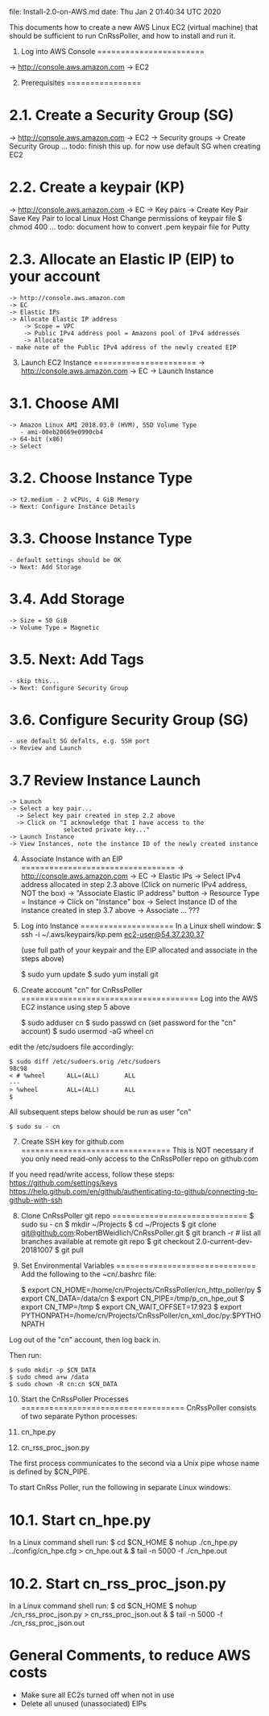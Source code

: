 file: Install-2.0-on-AWS.md
date: Thu Jan  2 01:40:34 UTC 2020

This documents how to create a new AWS Linux EC2 (virtual machine) that should
be sufficient to run CnRssPoller, and how to install and run it.

1. Log into AWS Console
=======================

  -> http://console.aws.amazon.com
  -> EC2

2. Prerequisites
================

  2.1. Create a Security Group (SG)
  =================================
  -> http://console.aws.amazon.com
  -> EC2
  -> Security groups
  -> Create Security Group
  ... todo: finish this up.  for now use default SG
      when creating EC2

  2.2. Create a keypair (KP)
  ==========================
  -> http://console.aws.amazon.com
  -> EC
  -> Key pairs
  -> Create Key Pair
  Save Key Pair to local Linux Host
  Change permissions of keypair file
    $ chmod 400 <full-path-of-keypare-file>
  ... todo: document how to convert .pem keypair file for Putty

  2.3. Allocate an Elastic IP (EIP) to your account
  =================================================
    -> http://console.aws.amazon.com
    -> EC
    -> Elastic IPs
    -> Allocate Elastic IP address
        -> Scope = VPC
        -> Public IPv4 address pool = Amazons pool of IPv4 addresses
        -> Allocate
    - make note of the Public IPv4 address of the newly created EIP

3. Launch EC2 Instance
======================
  -> http://console.aws.amazon.com
  -> EC
  -> Launch Instance

  3.1. Choose AMI
  ===============
    -> Amazon Linux AMI 2018.03.0 (HVM), SSD Volume Type
       - ami-00eb20669e0990cb4
    -> 64-bit (x86)
    -> Select

  3.2. Choose Instance Type
  =========================
    -> t2.medium - 2 vCPUs, 4 GiB Memory
    -> Next: Configure Instance Details

  3.3. Choose Instance Type
  =========================
    - default settings should be OK
    -> Next: Add Storage

  3.4. Add Storage
  ================
    -> Size = 50 GiB
    -> Volume Type = Magnetic

  3.5. Next: Add Tags
  ===================
    - skip this...
    -> Next: Configure Security Group

  3.6. Configure Security Group (SG)
  ==================================
    - use default SG defalts, e.g. SSH port
    -> Review and Launch

  3.7 Review Instance Launch
  ==========================
    -> Launch
    -> Select a key pair...
      -> Select key pair created in step 2.2 above
      -> Click on "I acknowledge that I have access to the
                   selected private key..."
    -> Launch Instance
    -> View Instances, note the instance ID of the newly created instance

4. Associate Instance with an EIP
=================================
  -> http://console.aws.amazon.com
  -> EC
  -> Elastic IPs
  -> Select IPv4 address allocated in step 2.3 above
     (Click on numeric IPv4 address, NOT the box)
  -> "Associate Elastic IP address" button
  -> Resource Type = Instance
  -> Click on "Instance" box
  -> Select Instance ID of the instance created in step 3.7 above
  -> Associate
  ... ???

5. Log into Instance
====================
  In a Linux shell window:
    $ ssh -i ~/.aws/keypairs/kp.pem ec2-user@54.37.230.37

      (use full path of your keypair and the EIP allocated and associate
       in the steps above)

    $ sudo yum update
    $ sudo yum install git

6. Create account "cn" for CnRssPoller
======================================
  Log into the AWS EC2 instance using step 5 above

    $ sudo adduser cn
    $ sudo passwd cn
      (set password for the "cn" account)
    $ sudo usermod -aG wheel cn

  edit the /etc/sudoers file accordingly:

    $ sudo diff /etc/sudoers.orig /etc/sudoers
    98c98
    < # %wheel      ALL=(ALL)       ALL
    ---
    > %wheel        ALL=(ALL)       ALL
    $

  All subsequent steps below should be run as user "cn"

    $ sudo su - cn
    

7. Create SSH key for github.com
================================
  This is NOT necessary if you only need read-only access to the
  CnRssPoller repo on github.com

  If you need read/write access, follow these steps:
    https://github.com/settings/keys
    https://help.github.com/en/github/authenticating-to-github/connecting-to-github-with-ssh

8. Clone CnRssPoller git repo
=============================
  $ sudo su - cn
  $ mkdir ~/Projects
  $ cd ~/Projects
  $ git clone git@github.com:RobertBWeidlich/CnRssPoller.git
  $ git branch -r   # list all branches available at remote git repo
  $ git checkout 2.0-current-dev-20181007
  $ git pull

9. Set Environmental Variables
==============================
  Add the following to the ~cn/.bashrc file:

    $ export CN_HOME=/home/cn/Projects/CnRssPoller/cn_http_poller/py
    $ export CN_DATA=/data/cn
    $ export CN_PIPE=/tmp/p_cn_hpe_out
    $ export CN_TMP=/tmp
    $ export CN_WAIT_OFFSET=17.923
    $ export PYTHONPATH=/home/cn/Projects/CnRssPoller/cn_xml_doc/py:$PYTHONPATH

  Log out of the "cn" account, then log back in.

  Then run:

    $ sudo mkdir -p $CN_DATA
    $ sudo chmod a+w /data
    $ sudo chown -R cn:cn $CN_DATA

10. Start the CnRssPoller Processes
===================================
CnRssPoller consists of two separate Python processes:

  1. cn_hpe.py
  2. cn_rss_proc_json.py

The first process communicates to the second via a Unix pipe whose name is
defined by $CN_PIPE.

To start CnRss Poller, run the following in separate Linux windows:

  10.1. Start cn_hpe.py
  =====================
  In a Linux command shell run:
    $ cd $CN_HOME
    $ nohup ./cn_hpe.py ../config/cn_hpe.cfg > cn_hpe.out &
    $ tail -n 5000 -f ./cn_hpe.out

  10.2. Start cn_rss_proc_json.py
  ===============================
  In a Linux command shell run:
    $ cd $CN_HOME
    $ nohup ./cn_rss_proc_json.py > cn_rss_proc_json.out &
    $ tail -n 5000 -f ./cn_rss_proc_json.out

General Comments, to reduce AWS costs
=====================================
  - Make sure all EC2s turned off when not in use
  - Delete all unused (unassociated) EIPs

